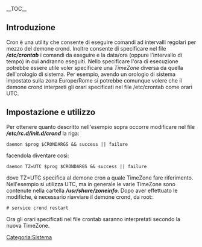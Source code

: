 \_\_TOC\_\_

Introduzione
------------

Cron è una utility che consente di eseguire comandi ad intervalli regolari per mezzo del demone crond.
Inoltre consente di specificare nel file ***/etc/crontab*** i comandi da eseguire e la data/ora (oppure l'intervallo di tempo) in cui andranno eseguiti. Nello specificare l'ora di esecuzione potrebbe essere utile voler specificare una *TimeZone* diversa da quella dell'orologio di sistema.
Per esempio, avendo un orologio di sistema impostato sulla zona Europe/Rome si potrebbe comunque volere che il demone crond interpreti gli orari specificati nel file /etc/crontab come orari UTC.

Impostazione e utilizzo
-----------------------

Per ottenere quanto descritto nell'esempio sopra occorre modificare nel file ***/etc/rc.d/init.d/crond*** la riga:

`daemon $prog $CRONDARGS && success || failure`

facendola diventare così:

`daemon TZ=UTC $prog $CRONDARGS && success || failure`

dove TZ=UTC specifica al demone cron a quale TimeZone fare riferimento. Nell'esempio si utilizza UTC, ma in generale le varie TimeZone sono contenute nella cartella ***/usr/share/zoneinfo***.
Dopo aver effettuato le modifiche, è necessario riavviare il demone crond, da root:

`# service crond restart`

Ora gli orari specificati nel file crontab saranno interpretati secondo la nuova TimeZone.

<Categoria:Sistema>
